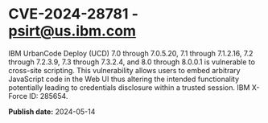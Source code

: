 # CVE-2024-28781 - psirt@us.ibm.com

IBM UrbanCode Deploy (UCD) 7.0 through 7.0.5.20, 7.1 through 7.1.2.16, 7.2 through 7.2.3.9, 7.3 through 7.3.2.4, and 8.0 through 8.0.0.1 is vulnerable to cross-site scripting. This vulnerability allows users to embed arbitrary JavaScript code in the Web UI thus altering the intended functionality potentially leading to credentials disclosure within a trusted session.  IBM X-Force ID:  285654.

**Publish date:** 2024-05-14
